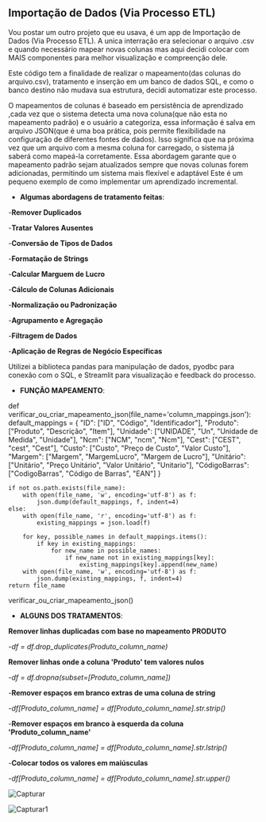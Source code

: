 ## Importação de Dados (Via Processo ETL)

Vou postar um outro projeto que eu usava, é um app de Importação de Dados (Via Processo ETL).
A unica interração era selecionar o arquivo .csv e quando necessário mapear novas colunas mas aqui decidi colocar com MAIS componentes para melhor visualização e compreenção dele.

Este código tem a finalidade de realizar o mapeamento(das colunas do arquivo.csv), tratamento e inserção em um banco de dados SQL, e como o banco destino não mudava sua estrutura, decidi automatizar este processo.

O mapeamentos de colunas é baseado em persistência de aprendizado ,cada vez que o sistema detecta uma nova coluna(que não esta no mapeamento padrão) e o usuário a categoriza, essa informação é salva em arquivo JSON(que é uma boa prática, pois permite flexibilidade na configuração de diferentes fontes de dados). Isso significa que na próxima vez que um arquivo com a mesma coluna for carregado, o sistema já saberá como mapeá-la corretamente.
Essa abordagem garante que o mapeamento padrão sejam atualizados sempre que novas colunas forem adicionadas, permitindo um sistema mais flexível e adaptável
Este é um pequeno exemplo de como implementar um aprendizado incremental.

- **Algumas abordagens de tratamento feitas**:

-**Remover Duplicados**

-**Tratar Valores Ausentes**

-**Conversão de Tipos de Dados**
   
-**Formatação de Strings**

-**Calcular Marguem de Lucro**
    
-**Cálculo de Colunas Adicionais**
 
-**Normalização ou Padronização**

-**Agrupamento e Agregação**

-**Filtragem de Dados**
     
-**Aplicação de Regras de Negócio Específicas**
   
Utilizei a biblioteca pandas para manipulação de dados, pyodbc para conexão com o SQL, e Streamlit para visualização e feedback do processo.

- **FUNÇÃO MAPEAMENTO**:

def verificar_ou_criar_mapeamento_json(file_name='column_mappings.json'):
    default_mappings = {
        "ID": ["ID", "Código", "Identificador"],
        "Produto": ["Produto", "Descrição", "Item"],
        "Unidade": ["UNIDADE", "Un", "Unidade de Medida", "Unidade"],
        "Ncm": ["NCM", "ncm", "Ncm"],
        "Cest": ["CEST", "cest", "Cest"],
        "Custo": ["Custo", "Preço de Custo", "Valor Custo"],
        "Margem": ["Margem", "MargemLucro", "Margem de Lucro"],
        "Unitário": ["Unitário", "Preço Unitário", "Valor Unitário", "Unitario"],
        "CódigoBarras": ["CodigoBarras", "Código de Barras", "EAN"]
    }

    if not os.path.exists(file_name):
        with open(file_name, 'w', encoding='utf-8') as f:
            json.dump(default_mappings, f, indent=4)
    else:
        with open(file_name, 'r', encoding='utf-8') as f:
            existing_mappings = json.load(f)

        for key, possible_names in default_mappings.items():
            if key in existing_mappings:
                for new_name in possible_names:
                    if new_name not in existing_mappings[key]:
                        existing_mappings[key].append(new_name)
        with open(file_name, 'w', encoding='utf-8') as f:
            json.dump(existing_mappings, f, indent=4)
    return file_name

verificar_ou_criar_mapeamento_json()

- **ALGUNS DOS TRATAMENTOS**:
  
**Remover linhas duplicadas com base no mapeamento PRODUTO**

   -*df = df.drop_duplicates(Produto_column_name)*
   
**Remover linhas onde a coluna 'Produto' tem valores nulos**

   -*df = df.dropna(subset=[Produto_column_name])*
   
-**Remover espaços em branco extras de uma coluna de string**

   -*df[Produto_column_name] = df[Produto_column_name].str.strip()*
   
-**Remover espaços em branco à esquerda da coluna 'Produto_column_name'**

   -*df[Produto_column_name] = df[Produto_column_name].str.lstrip()*
   
-**Colocar todos os valores em maiúsculas**

   -*df[Produto_column_name] = df[Produto_column_name].str.upper()*

![Capturar](https://github.com/user-attachments/assets/55cdd541-3301-45b4-ba02-5aa66e19248f)

![Capturar1](https://github.com/user-attachments/assets/6e2d84f9-ff1d-4ecc-88c7-1efe3b1b73c1)


